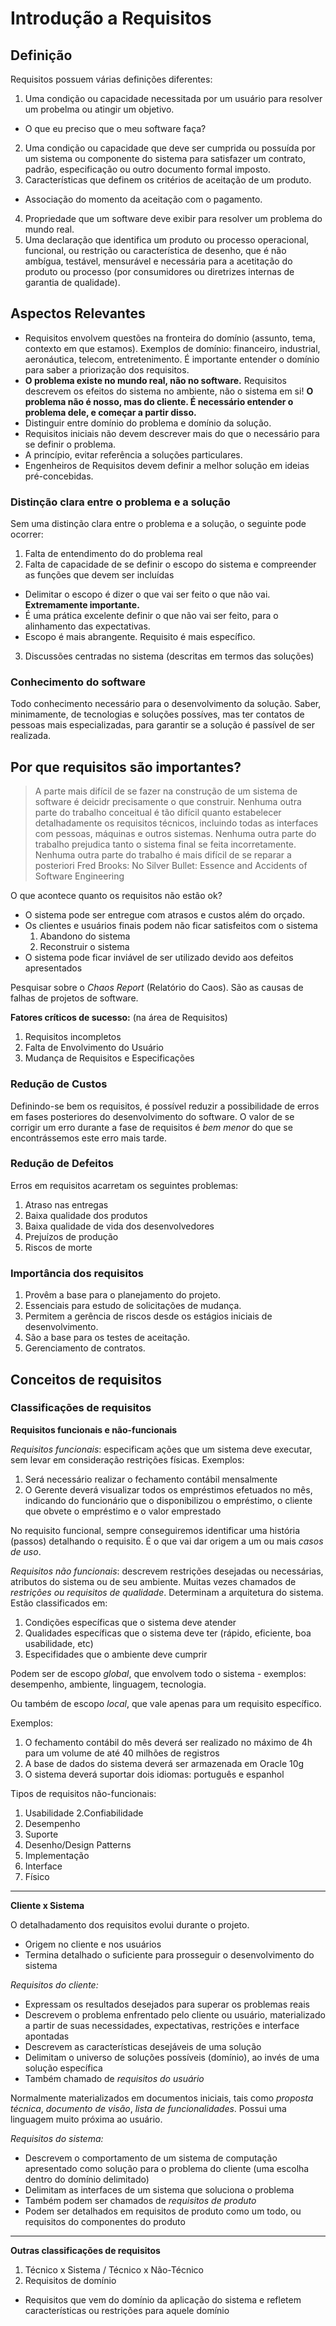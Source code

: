 # Introdução a Requisitos
## Definição
Requisitos possuem várias definições diferentes:

1. Uma condição ou capacidade necessitada por um usuário para resolver um probelma ou atingir um objetivo.
  * O que eu preciso que o meu software faça?
2. Uma condição ou capacidade que deve ser cumprida ou possuída por um sistema ou componente do sistema para satisfazer um contrato, padrão, especificação ou outro documento formal imposto.
3. Características que definem os critérios de aceitação de um produto.
  * Associação do momento da aceitação com o pagamento.
4. Propriedade que um software deve exibir para resolver um problema do mundo real.
5. Uma declaração que identifica um produto ou processo operacional, funcional, ou restrição ou característica de desenho, que é não ambígua, testável, mensurável e necessária para a acetitação do produto ou processo (por consumidores ou diretrizes internas de garantia de qualidade).

## Aspectos Relevantes
* Requisitos envolvem questões na fronteira do domínio (assunto, tema, contexto em que estamos). Exemplos de domínio: financeiro, industrial, aeronáutica, telecom, entretenimento. É importante entender o domínio para saber a priorização dos requisitos.
* **O problema existe no mundo real, não no software.** Requisitos descrevem os efeitos do sistema no ambiente, não o sistema em si! **O problema não é nosso, mas do cliente. É necessário entender o problema dele, e começar a partir disso.**
* Distinguir entre domínio do problema e domínio da solução.
* Requisitos iniciais não devem descrever mais do que o necessário para se definir o problema.
* A princípio, evitar referência a soluções particulares.
* Engenheiros de Requisitos devem definir a melhor solução em ideias pré-concebidas.

### Distinção clara entre o problema e a solução
Sem uma distinção clara entre o problema e a solução, o seguinte pode ocorrer:

1. Falta de entendimento do do problema real
2. Falta de capacidade de se definir o escopo do sistema e compreender as funções que devem ser incluídas
  * Delimitar o escopo é dizer o que vai ser feito o que não vai. **Extremamente importante.**
  * É uma prática excelente definir o que não vai ser feito, para o alinhamento das expectativas.
  * Escopo é mais abrangente. Requisito é mais específico.
3. Discussões centradas no sistema (descritas em termos das soluções)

### Conhecimento do software
Todo conhecimento necessário para o desenvolvimento da solução. Saber, minimamente, de tecnologias e soluções possíves, mas ter contatos de pessoas mais especializadas, para garantir se a solução é passível de ser realizada.

## Por que requisitos são importantes?
> A parte mais difícil de se fazer na construção de um sistema de software é deicidr precisamente o que construir. Nenhuma outra parte do trabalho conceitual é tão difícil quanto estabelecer detalhadamente os requisitos técnicos, incluindo todas as interfaces com pessoas, máquinas e outros sistemas. Nenhuma outra parte do trabalho prejudica tanto o sistema final se feita incorretamente. Nenhuma outra parte do trabalho é mais difícil de se reparar a posteriori
Fred Brooks: No Silver Bullet: Essence and Accidents of Software Engineering

O que acontece quanto os requisitos não estão ok?

* O sistema pode ser entregue com atrasos e custos além do orçado.
* Os clientes e usuários finais podem não ficar satisfeitos com o sistema
  1. Abandono do sistema
  2. Reconstruir o sistema
* O sistema pode ficar inviável de ser utilizado devido aos defeitos apresentados

Pesquisar sobre o *Chaos Report* (Relatório do Caos). São as causas de falhas de projetos de software.

**Fatores críticos de sucesso:** (na área de Requisitos)

1. Requisitos incompletos
2. Falta de Envolvimento do Usuário
3. Mudança de Requisitos e Especificações

### Redução de Custos
Definindo-se bem os requisitos, é possível reduzir a possibilidade de erros em fases posteriores do desenvolvimento do software. O valor de se corrigir um erro durante a fase de requisitos é *bem menor* do que se encontrássemos este erro mais tarde.

### Redução de Defeitos
Erros em requisitos acarretam os seguintes problemas:

1. Atraso nas entregas
2. Baixa qualidade dos produtos
3. Baixa qualidade de vida dos desenvolvedores
4. Prejuízos de produção
5. Riscos de morte

### Importância dos requisitos
1. Provêm a base para o planejamento do projeto.
2. Essenciais para estudo de solicitações de mudança.
3. Permitem a gerência de riscos desde os estágios iniciais de desenvolvimento.
4. São a base para os testes de aceitação.
5. Gerenciamento de contratos.

## Conceitos de requisitos
### Classificações de requisitos
**Requisitos funcionais e não-funcionais**

*Requisitos funcionais*: especificam ações que um sistema deve executar, sem levar em consideração restrições físicas. Exemplos:

1. Será necessário realizar o fechamento contábil mensalmente
2. O Gerente deverá visualizar todos os empréstimos efetuados no mês, indicando do funcionário que o disponibilizou o empréstimo, o cliente que obvete o empréstimo e o valor emprestado

No requisito funcional, sempre conseguiremos identificar uma história (passos) detalhando o requisito. É o que vai dar origem a um ou mais *casos de uso*.

*Requisitos não funcionais*: descrevem restrições desejadas ou necessárias, atributos do sistema ou de seu ambiente. Muitas vezes chamados de *restrições ou requisitos de qualidade*. Determinam a arquitetura do sistema. Estão classificados em:

1. Condições específicas que o sistema deve atender
2. Qualidades específicas que o sistema deve ter (rápido, eficiente, boa usabilidade, etc)
3. Especifidades que o ambiente deve cumprir

Podem ser de escopo *global*, que envolvem todo o sistema - exemplos: desempenho, ambiente, linguagem, tecnologia.

Ou também de escopo *local*, que vale apenas para um requisito específico.

Exemplos:

1. O fechamento contábil do mês deverá ser realizado no máximo de 4h para um volume de até 40 milhões de registros
2. A base de dados do sistema deverá ser armazenada em Oracle 10g
3. O sistema deverá suportar dois idiomas: português e espanhol

Tipos de requisitos não-funcionais:

1. Usabilidade
2.Confiabilidade
3. Desempenho
4. Suporte
5. Desenho/Design Patterns
6. Implementação
7. Interface
8. Físico

---

**Cliente x Sistema**

O detalhadamento dos requisitos evolui durante o projeto.

* Origem no cliente e nos usuários
* Termina detalhado o suficiente para prosseguir o desenvolvimento do sistema

*Requisitos do cliente:*

* Expressam os resultados desejados para superar os problemas reais
* Descrevem o problema enfrentado pelo cliente ou usuário, materializado a partir de suas necessidades, expectativas, restrições e interface apontadas
* Descrevem as características desejáveis de uma solução
* Delimitam o universo de soluções possíveis (domínio), ao invés de uma solução específica
* Também chamado de *requisitos do usuário*

Normalmente materializados em documentos iniciais, tais como *proposta técnica*, *documento de visão*, *lista de funcionalidades*. Possui uma linguagem muito próxima ao usuário.

*Requisitos do sistema:*

* Descrevem o comportamento de um sistema de computação apresentado como solução para o problema do cliente (uma escolha dentro do domínio delimitado)
* Delimitam as interfaces de um sistema que soluciona o problema
* Também podem ser chamados de *requisitos de produto*
* Podem ser detalhados em requisitos de produto como um todo, ou requisitos do componentes do produto

---

**Outras classificações de requisitos**

1. Técnico x Sistema / Técnico x Não-Técnico
2. Requisitos de domínio
  * Requisitos que vem do domínio da aplicação do sistema e refletem características ou restrições para aquele domínio
